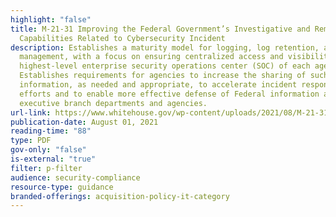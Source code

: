 ```yaml
---
highlight: "false"
title: M-21-31 Improving the Federal Government’s Investigative and Remediation
  Capabilities Related to Cybersecurity Incident
description: Establishes a maturity model for logging, log retention, and log
  management, with a focus on ensuring centralized access and visibility for the
  highest-level enterprise security operations center (SOC) of each agency.
  Establishes requirements for agencies to increase the sharing of such
  information, as needed and appropriate, to accelerate incident response
  efforts and to enable more effective defense of Federal information and
  executive branch departments and agencies.
url-link: https://www.whitehouse.gov/wp-content/uploads/2021/08/M-21-31-Improving-the-Federal-Governments-Investigative-and-Remediation-Capabilities-Related-to-Cybersecurity-Incidents.pdf
publication-date: August 01, 2021
reading-time: "88"
type: PDF
gov-only: "false"
is-external: "true"
filter: p-filter
audience: security-compliance
resource-type: guidance
branded-offerings: acquisition-policy-it-category
---
```

